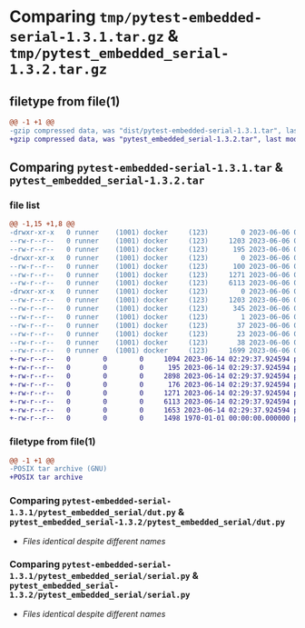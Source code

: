 # Comparing `tmp/pytest-embedded-serial-1.3.1.tar.gz` & `tmp/pytest_embedded_serial-1.3.2.tar.gz`

## filetype from file(1)

```diff
@@ -1 +1 @@
-gzip compressed data, was "dist/pytest-embedded-serial-1.3.1.tar", last modified: Tue Jun  6 08:07:04 2023, max compression
+gzip compressed data, was "pytest_embedded_serial-1.3.2.tar", last modified: Fri Jan  1 00:00:00 2016, max compression
```

## Comparing `pytest-embedded-serial-1.3.1.tar` & `pytest_embedded_serial-1.3.2.tar`

### file list

```diff
@@ -1,15 +1,8 @@
-drwxr-xr-x   0 runner    (1001) docker     (123)        0 2023-06-06 08:07:04.000000 pytest-embedded-serial-1.3.1/
--rw-r--r--   0 runner    (1001) docker     (123)     1203 2023-06-06 08:07:04.000000 pytest-embedded-serial-1.3.1/PKG-INFO
--rw-r--r--   0 runner    (1001) docker     (123)      195 2023-06-06 08:06:48.000000 pytest-embedded-serial-1.3.1/README.md
-drwxr-xr-x   0 runner    (1001) docker     (123)        0 2023-06-06 08:07:04.000000 pytest-embedded-serial-1.3.1/pytest_embedded_serial/
--rw-r--r--   0 runner    (1001) docker     (123)      100 2023-06-06 08:06:48.000000 pytest-embedded-serial-1.3.1/pytest_embedded_serial/__init__.py
--rw-r--r--   0 runner    (1001) docker     (123)     1271 2023-06-06 08:06:48.000000 pytest-embedded-serial-1.3.1/pytest_embedded_serial/dut.py
--rw-r--r--   0 runner    (1001) docker     (123)     6113 2023-06-06 08:06:48.000000 pytest-embedded-serial-1.3.1/pytest_embedded_serial/serial.py
-drwxr-xr-x   0 runner    (1001) docker     (123)        0 2023-06-06 08:07:04.000000 pytest-embedded-serial-1.3.1/pytest_embedded_serial.egg-info/
--rw-r--r--   0 runner    (1001) docker     (123)     1203 2023-06-06 08:07:04.000000 pytest-embedded-serial-1.3.1/pytest_embedded_serial.egg-info/PKG-INFO
--rw-r--r--   0 runner    (1001) docker     (123)      345 2023-06-06 08:07:04.000000 pytest-embedded-serial-1.3.1/pytest_embedded_serial.egg-info/SOURCES.txt
--rw-r--r--   0 runner    (1001) docker     (123)        1 2023-06-06 08:07:04.000000 pytest-embedded-serial-1.3.1/pytest_embedded_serial.egg-info/dependency_links.txt
--rw-r--r--   0 runner    (1001) docker     (123)       37 2023-06-06 08:07:04.000000 pytest-embedded-serial-1.3.1/pytest_embedded_serial.egg-info/requires.txt
--rw-r--r--   0 runner    (1001) docker     (123)       23 2023-06-06 08:07:04.000000 pytest-embedded-serial-1.3.1/pytest_embedded_serial.egg-info/top_level.txt
--rw-r--r--   0 runner    (1001) docker     (123)       38 2023-06-06 08:07:04.000000 pytest-embedded-serial-1.3.1/setup.cfg
--rw-r--r--   0 runner    (1001) docker     (123)     1699 2023-06-06 08:06:48.000000 pytest-embedded-serial-1.3.1/setup.py
+-rw-r--r--   0        0        0     1094 2023-06-14 02:29:37.924594 pytest_embedded_serial-1.3.2/LICENSE
+-rw-r--r--   0        0        0      195 2023-06-14 02:29:37.924594 pytest_embedded_serial-1.3.2/README.md
+-rw-r--r--   0        0        0     2898 2023-06-14 02:29:37.924594 pytest_embedded_serial-1.3.2/pyproject.toml
+-rw-r--r--   0        0        0      176 2023-06-14 02:29:37.924594 pytest_embedded_serial-1.3.2/pytest_embedded_serial/__init__.py
+-rw-r--r--   0        0        0     1271 2023-06-14 02:29:37.924594 pytest_embedded_serial-1.3.2/pytest_embedded_serial/dut.py
+-rw-r--r--   0        0        0     6113 2023-06-14 02:29:37.924594 pytest_embedded_serial-1.3.2/pytest_embedded_serial/serial.py
+-rw-r--r--   0        0        0     1653 2023-06-14 02:29:37.924594 pytest_embedded_serial-1.3.2/tests/test_serial.py
+-rw-r--r--   0        0        0     1498 1970-01-01 00:00:00.000000 pytest_embedded_serial-1.3.2/PKG-INFO
```

### filetype from file(1)

```diff
@@ -1 +1 @@
-POSIX tar archive (GNU)
+POSIX tar archive
```

### Comparing `pytest-embedded-serial-1.3.1/pytest_embedded_serial/dut.py` & `pytest_embedded_serial-1.3.2/pytest_embedded_serial/dut.py`

 * *Files identical despite different names*

### Comparing `pytest-embedded-serial-1.3.1/pytest_embedded_serial/serial.py` & `pytest_embedded_serial-1.3.2/pytest_embedded_serial/serial.py`

 * *Files identical despite different names*

